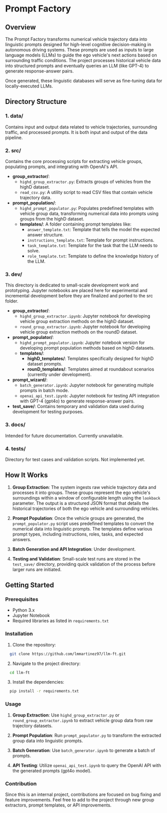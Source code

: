 
# Prompt Factory

## Overview

The Prompt Factory transforms numerical vehicle trajectory data into linguistic prompts designed for high-level cognitive decision-making in autonomous driving systems. These prompts are used as inputs to large language models (LLMs) to guide the ego vehicle's next actions based on surrounding traffic conditions. The project processes historical vehicle data into structured prompts and eventually queries an LLM (like GPT-4) to generate response-answer pairs.

Once generated, these linguistic databases will serve as fine-tuning data for locally-executed LLMs.

## Directory Structure

### 1. **data/**

Contains input and output data related to vehicle trajectories, surrounding traffic, and processed prompts. It is both input and output of the data pipeline.

### 2. **src/**

Contains the core processing scripts for extracting vehicle groups, populating prompts, and integrating with OpenAI's API.

- **group_extractor/**:
  - `highd_group_extractor.py`: Extracts groups of vehicles from the highD dataset.
  - `read_csv.py`: A utility script to read CSV files that contain vehicle trajectory data.
- **prompt_population/**:
  - `highd_prompt_populator.py`: Populates predefined templates with vehicle group data, transforming numerical data into prompts using groups from the highD dataset.
  - **templates/**: A folder containing prompt templates like:
    - `answer_template.txt`: Template that tells the model the expected answer structure.
    - `instructions_template.txt`: Template for prompt instructions.
    - `task_template.txt`: Template for the task that the LLM needs to solve.
    - `role_template.txt`: Template to define the knowledge history of the LLM.

### 3. dev/

This directory is dedicated to small-scale development work and prototyping. Jupyter notebooks are placed here for experimental and incremental development before they are finalized and ported to the src folder.

- **group_extractor/**:
  - `highd_group_extractor.ipynb`: Jupyter notebook for developing vehicle group extraction methods on the highD dataset.
  - `round_group_extractor.ipynb`: Jupyter notebook for developing vehicle group extraction methods on the roundD dataset.
- **prompt_populator/**:
  - `highd_prompt_populator.ipynb`: Jupyter notebook version for developing prompt population methods based on highD datasets.
  - **templates/**:
    - **highD_templates/**: Templates specifically designed for highD dataset prompts.
    - **rounD_templates/**: Templates aimed at roundabout scenarios (currently under development).
- **prompt_wizard/**:
  - `batch_generator.ipynb`: Jupyter notebook for generating multiple prompts in batch mode.
  - `openai_api_test.ipynb`: Jupyter notebook for testing API integration with GPT-4 (gpt4o) to generate response-answer pairs.
- **test_save/**: Contains temporary and validation data used during development for testing purposes.

### 3. **docs/**

Intended for future documentation. Currently unavailable.

### 4. **tests/**

Directory for test cases and validation scripts. Not implemented yet.

## How It Works

1. **Group Extraction**:
  The system ingests raw vehicle trajectory data and processes it into groups. These groups represent the ego vehicle's surroundings within a window of configurable length using the `lookback` parameter. The output is a structured JSON format that details the historical trajectories of both the ego vehicle and surrounding vehicles.

2. **Prompt Population**:
  Once the vehicle groups are generated, the `prompt_populator.py` script uses predefined templates to convert the numerical data into linguistic prompts. The templates define various prompt types, including instructions, roles, tasks, and expected answers.

3. **Batch Generation and API Integration**:
  Under development.

4. **Testing and Validation**:
  Small-scale test runs are stored in the `test_save/` directory, providing quick validation of the process before larger runs are initiated.

## Getting Started

### Prerequisites

- Python 3.x
- Jupyter Notebook
- Required libraries as listed in `requirements.txt`

### Installation

1. Clone the repository:

  ```bash
    git clone https://github.com/lmmartinez97/llm-ft.git
  ```

2. Navigate to the project directory:

  ```bash
    cd llm-ft
  ```
  
3. Install the dependencies:

  ```bash
    pip install -r requirements.txt
  ```

### Usage

1. **Group Extraction**: 
   Use `highd_group_extractor.py` or `round_group_extractor.ipynb` to extract vehicle group data from raw trajectory datasets.

2. **Prompt Population**:
   Run `prompt_populator.py` to transform the extracted group data into linguistic prompts.

3. **Batch Generation**: 
   Use `batch_generator.ipynb` to generate a batch of prompts.

4. **API Testing**:
   Utilize `openai_api_test.ipynb` to query the OpenAI API with the generated prompts (gpt4o model).

### Contribution

Since this is an internal project, contributions are focused on bug fixing and feature improvements. Feel free to add to the project through new group extractors, prompt templates, or API improvements.
